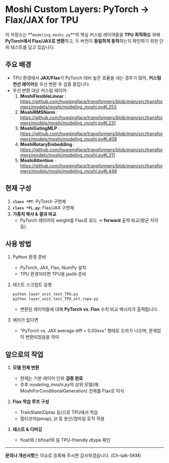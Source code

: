 # Moshi Custom Layers: PyTorch → Flax/JAX for TPU

이 저장소는 **`modeling_moshi.py`**의 핵심 커스텀 레이어들을 **TPU 최적화**를 위해 **PyTorch에서 Flax/JAX로 변환**하고, 두 버전이 **동일하게 동작**하는지 확인하기 위한 단위 테스트를 담고 있습니다.

## 주요 배경

- TPU 환경에서 **JAX/Flax**가 PyTorch 대비 높은 효율을 내는 경우가 많아, **커스텀 연산 레이어**를 우선 변환 후 검증 중입니다.  
- 우선 변환 대상 커스텀 레이어:
  1. **MoshiFlexibleLinear** : https://github.com/huggingface/transformers/blob/main/src/transformers/models/moshi/modeling_moshi.py#L253  
  2. **MoshiRMSNorm** : https://github.com/huggingface/transformers/blob/main/src/transformers/models/moshi/modeling_moshi.py#L231
  3. **MoshiGatingMLP** : https://github.com/huggingface/transformers/blob/main/src/transformers/models/moshi/modeling_moshi.py#L408
  4. **MoshiRotaryEmbedding** : https://github.com/huggingface/transformers/blob/main/src/transformers/models/moshi/modeling_moshi.py#L311
  5. **MoshiAttention** : https://github.com/huggingface/transformers/blob/main/src/transformers/models/moshi/modeling_moshi.py#L446

## 현재 구성

1. **`class *PT`**: PyTorch 구현체
2. **`class *FL.py`**: Flax/JAX 구현체
3. **가중치 복사 & 결과 비교**  
   - PyTorch 레이어의 weight를 Flax로 로드 → **forward** 출력 비교(평균 차이 등)

## 사용 방법

1. Python 환경 준비  
   - PyTorch, JAX, Flax, NumPy 설치  
   - TPU 환경이라면 TPU용 jaxlib 준비

2. 테스트 스크립트 실행
   ```bash
   python layer_unit_test_TPU.py
   python layer_unit_test_TPU_att_rope.py
   ```
   - 변환된 레이어들에 대해 **PyTorch vs. Flax** 수치 비교 메시지가 출력됩니다.

3. 에러가 없다면  
   - “PyTorch vs. JAX average diff = 0.00xxx” 형태로 오차가 나오며, 문제없이 변환되었음을 의미

## 앞으로의 작업

1. **모델 전체 변환**  
   - 현재는 기본 레이어 단위 **검증 완료**
   - 추후 *modeling_moshi.py*의 상위 모델(예: MoshiForConditionalGeneration) 전체를 Flax로 이식

2. **Flax 학습 루프 구성**  
   - TrainState(Optax 등)으로 TPU에서 학습  
   - 멀티코어(pmap), jit 등 분산/컴파일 로직 적용

3. **테스트 & 디버깅**     
   - float16 / bfloat16 등 TPU-friendly dtype 확인

---

**문의나 개선사항**은 이슈로 등록해 주시면 감사하겠습니다. (Ch-talk-SKM)
